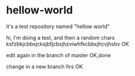 # hellow-world
it's a test repository named "hellow world"

hi, I'm doing a test, and then a random chars ksfzbkjcbbxjcksjbfjcbxjhzviwhfkcbbxjhcvjhsbv 
OK

edit again in the branch of master
OK,done

change in a new branch firs
OK
